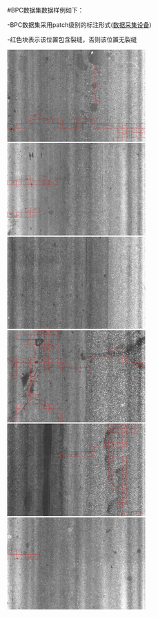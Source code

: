 

#BPC数据集数据样例如下：

-BPC数据集采用patch级别的标注形式([数据采集设备]("https://www.roadmaint.com/product/124.html"))

-红色块表示该位置包含裂缝，否则该位置无裂缝


<img src="https://github.com/pangjunbiao/BPC-Crack-Dataset/blob/main/BPC-image-sample/10.jpg" width="320px"><img src="https://github.com/pangjunbiao/BPC-Crack-Dataset/blob/main/BPC-image-sample/2.jpg" width="320px"><img src="https://github.com/pangjunbiao/BPC-Crack-Dataset/blob/main/BPC-image-sample/3.jpg" width="320px"><img src="https://github.com/pangjunbiao/BPC-Crack-Dataset/blob/main/BPC-image-sample/4.jpg" width="320px"><img src="https://github.com/pangjunbiao/BPC-Crack-Dataset/blob/main/BPC-image-sample/7.jpg" width="320px"><img src="https://github.com/pangjunbiao/BPC-Crack-Dataset/blob/main/BPC-image-sample/9.jpg" width="320px">
